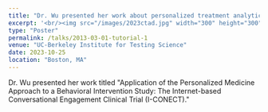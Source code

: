 ```yaml
---
title: "Dr. Wu presented her work about personalized treatment analytics at the CTAD conference"
excerpt: '<br/><img src="/images/2023ctad.jpg" width="300" height="300">'
type: "Poster"
permalink: /talks/2013-03-01-tutorial-1
venue: "UC-Berkeley Institute for Testing Science"
date: 2023-10-25
location: "Boston, MA"
---
```


Dr. Wu presented her work titled "Application of the Personalized Medicine Approach to a Behavioral Intervention Study: The Internet-based Conversational Engagement Clinical Trial (I-CONECT)."
